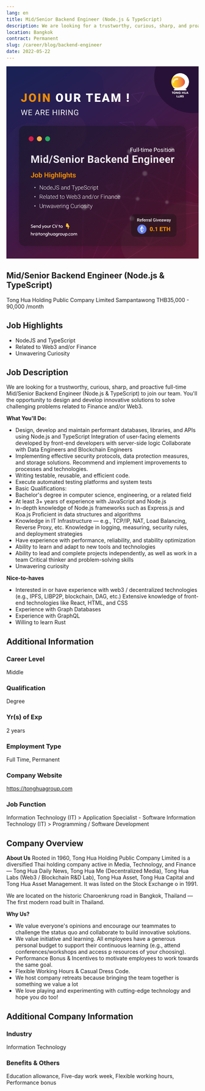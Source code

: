 ```yaml
---
lang: en
title: Mid/Senior Backend Engineer (Node.js & TypeScript)
description: We are looking for a trustworthy, curious, sharp, and proactive full-time Mid/Senior Backend Engineer (Node.js & TypeScript) to join our team. You'll the opportunity to design and develop innovative solutions to solve challenging problems related to Finance and/or Web3.
location: Bangkok
contract: Permanent
slug: /career/blog/backend-engineer
date: 2022-05-22
---
```


![Mid/Senior Backend Engineer (Node.js & TypeScript)](/images/senior_backend_engineer.png)

## Mid/Senior Backend Engineer (Node.js & TypeScript)

Tong Hua Holding Public Company Limited
Sampantawong
THB35,000 - 90,000 /month

## Job Highlights

- NodeJS and TypeScript
- Related to Web3 and/or Finance
- Unwavering Curiosity

## Job Description

We are looking for a trustworthy, curious, sharp, and proactive full-time Mid/Senior Backend Engineer (Node.js & TypeScript) to join our team. You'll the opportunity to design and develop innovative solutions to solve challenging problems related to Finance and/or Web3.

**What You'll Do:**

- Design, develop and maintain performant databases, libraries, and APIs using Node.js and TypeScript Integration of user-facing elements developed by front-end developers with server-side logic Collaborate with Data Engineers and Blockchain Engineers
- Implementing effective security protocols, data protection measures, and storage solutions. Recommend and implement improvements to processes and technologies.
- Writing testable, reusable, and efficient code.
- Execute automated testing platforms and system tests
- Basic Qualifications:
- Bachelor's degree in computer science, engineering, or a related field
- At least 3+ years of experience with JavaScript and Node.js
- In-depth knowledge of Node.js frameworks such as Express.js and Koa.js Proficient in data structures and algorithms
- Knowledge in IT Infrastructure — e.g., TCP/IP, NAT, Load Balancing, Reverse Proxy, etc. Knowledge in logging, measuring, security rules, and deployment strategies
- Have experience with performance, reliability, and stability optimization
- Ability to learn and adapt to new tools and technologies
- Ability to lead and complete projects independently, as well as work in a team Critical thinker and problem-solving skills
- Unwavering curiosity

 **Nice-to-haves**

- Interested in or have experience with web3 / decentralized technologies (e.g., IPFS, LIBP2P, blockchain, DAG, etc.) Extensive knowledge of front-end technologies like React, HTML, and CSS
- Experience with Graph Databases
- Experience with GraphQL
- Willing to learn Rust

## Additional Information

### Career Level

Middle

### Qualification

Degree

### Yr(s) of Exp

2 years

### Employment Type

Full Time, Permanent

### Company Website
<https://tonghuagroup.com>

### Job Function

Information Technology (IT) > Application Specialist - Software
Information Technology (IT) > Programming / Software Development

## Company Overview

**About Us**
Rooted in 1960, Tong Hua Holding Public Company Limited is a diversified Thai holding company active in Media, Technology, and Finance — Tong Hua Daily News, Tong Hua Me (Decentralized Media), Tong Hua Labs (Web3 / Blockchain R&D Lab), Tong Hua Asset, Tong Hua Capital and Tong Hua Asset Management. It was listed on the Stock Exchange o in 1991.

We are located on the historic Charoenkrung road in Bangkok, Thailand — The first modern road built in Thailand.

**Why Us?**

- We value everyone's opinions and encourage our teammates to challenge the status quo and collaborate to build innovative solutions.
- We value initiative and learning. All employees have a generous personal budget to support their continuous learning (e.g., attend conferences/workshops and access p resources of your choosing).
- Performance Bonus & Incentives to motivate employees to work towards the same goal.
- Flexible Working Hours & Casual Dress Code.
- We host company retreats because bringing the team together is something we value a lot
- We love playing and experimenting with cutting-edge technology and hope you do too!

## Additional Company Information

### Industry

Information Technology

### Benefits & Others

Education allowance, Five-day work week, Flexible working hours, Performance bonus
